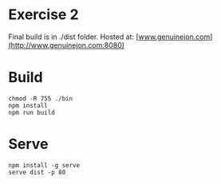 # Exercise 2

Final build is in ./dist folder.
Hosted at: [www.genuinejon.com](http://www.genuinejon.com:8080)

# Build
```
chmod -R 755 ./bin
npm install
npm run build
```

# Serve
```
npm install -g serve
serve dist -p 80
```
